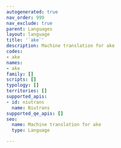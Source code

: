 ```yaml
---
autogenerated: true
nav_order: 999
nav_exclude: true
parent: Languages
layout: language
title: '`ake`'
description: Machine translation for ake
codes:
- ake
names:
- ake
family: []
scripts: []
typology: []
territories: []
supported_apis:
- id: niutrans
  name: Niutrans
supported_qe_apis: []
seo:
  name: Machine translation for ake
  type: Language

---
```


